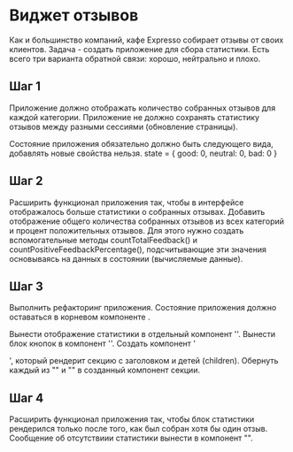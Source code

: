 # Виджет отзывов

Как и большинство компаний, кафе Expresso собирает отзывы от своих клиентов.
Задача - создать приложение для сбора статистики. Есть всего три варианта
обратной связи: хорошо, нейтрально и плохо.

## Шаг 1

Приложение должно отображать количество собранных отзывов для каждой категории.
Приложение не должно сохранять статистику отзывов между разными сессиями
(обновление страницы).

Состояние приложения обязательно должно быть следующего вида, добавлять новые
свойства нельзя. state = { good: 0, neutral: 0, bad: 0 }

## Шаг 2

Расширить функционал приложения так, чтобы в интерфейсе отображалось больше
статистики о собранных отзывах. Добавить отображение общего количества собранных
отзывов из всех категорий и процент положительных отзывов. Для этого нужно
создать вспомогательные методы countTotalFeedback() и
countPositiveFeedbackPercentage(), подсчитывающие эти значения основываясь на
данных в состоянии (вычисляемые данные).

## Шаг 3

Выполнить рефакторинг приложения. Состояние приложения должно оставаться в
корневом компоненте <App>.

Вынести отображение статистики в отдельный компонент
'<Statistics good={} neutral={} bad={} total={} positivePercentage={}>'. Вынести
блок кнопок в компонент '<FeedbackOptions options={} onLeaveFeedback={}>'.
Создать компонент '<Section title="">', который рендерит секцию с заголовком и
детей (children). Обернуть каждый из "<Statistics>" и "<FeedbackOptions>" в
созданный компонент секции.

## Шаг 4

Расширить функционал приложения так, чтобы блок статистики рендерился только
после того, как был собран хотя бы один отзыв. Сообщение об отсутствиии
статистики вынести в компонент "<Notification message="There is no feedback">".
